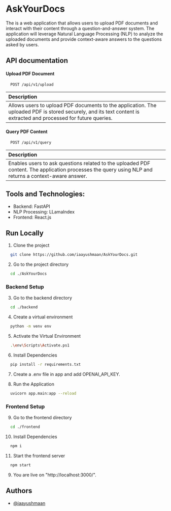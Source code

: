 # AskYourDocs


The is a web application that allows users to upload PDF documents and interact with their content through a question-and-answer system. The application will leverage Natural Language Processing (NLP) to analyze the uploaded documents and provide context-aware answers to the questions asked by users.





##  API documentation

#### Upload PDF Document



```http
  POST /api/v1/upload
```

| Description                |
 | :------------------------- |
 | Allows users to upload PDF documents to the application. The uploaded PDF is stored securely, and its text content is extracted and processed for future queries. |


#### Query PDF Content

```http
  POST /api/v1/query
```
| Description                |
 | :------------------------- |
 | Enables users to ask questions related to the uploaded PDF content. The application processes the query using NLP and returns a context-aware answer.|



## Tools and Technologies:
- Backend: FastAPI
- NLP Processing: LLamaIndex
- Frontend: React.js
## Run Locally

1. Clone the project

```bash
  git clone https://github.com/iaayushmaan/AskYourDocs.git
```

2. Go to the project directory

```bash
  cd ./AskYourDocs
```
### Backend Setup

3. Go to the backend directory
```bash
  cd ./backend
```
4. Create a virtual environment
```bash
  python -m venv env
```
5. Activate the Virtual Environment
```bash
  .\env\Scripts\Activate.ps1
```

6. Install Dependencies
```bash
  pip install -r requirements.txt
```
7. Create a .env file in app and add OPENAI_API_KEY.

8. Run the Application

```bash
  uvicorn app.main:app --reload
```
### Frontend Setup
9. Go to the frontend directory

```bash
  cd ./frontend
```
10. Install Dependencies
```bash
  npm i
```
11. Start the frontend server
```bash
  npm start
```
9. You are live on "http://localhost:3000/".


## Authors

- [@iaayushmaan](https://www.github.com/iaayushmaan)

